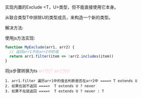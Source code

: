 实现内置的Exclude <T，U>类型，但不能直接使用它本身。

从联合类型T中排除U的类型成员，来构造一个新的类型。

解决方法:

使用js方法实现:

```javascript
function MyExclude(arr1, arr2) {
  // 返回arr1不在arr2中的值
  return arr1.filter(item => !arr2.includes(item))
}
```

将js步骤转换为ts <font color=pink>arr1为T arr2为U</font>

```
1. arr1.filter 遍历arr1中的值去判断是否在arr2中 ====> T extends U
2. 如果在就不返回 ====>  T extends U ? never
3. 如果不在就返回 ====>  T extends U ? never : T
```
